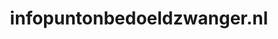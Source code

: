 ---
layout: post
title: "infopuntonbedoeldzwanger.nl"
internal_url: "/dutchgov/infopuntonbedoeldzwanger.nl.html"
subdomains_count: 4
all_subdomains_count: 4
urls_count: 4
ssl_rank: 0
http_rank: 70
url_link: /data/infopuntonbedoeldzwanger.nl/urls.txt
all_subdomains_link: /data/infopuntonbedoeldzwanger.nl/all_subdomains.txt
subdomains_link: /data/infopuntonbedoeldzwanger.nl/subdomains.txt
categories: dutchgov
---